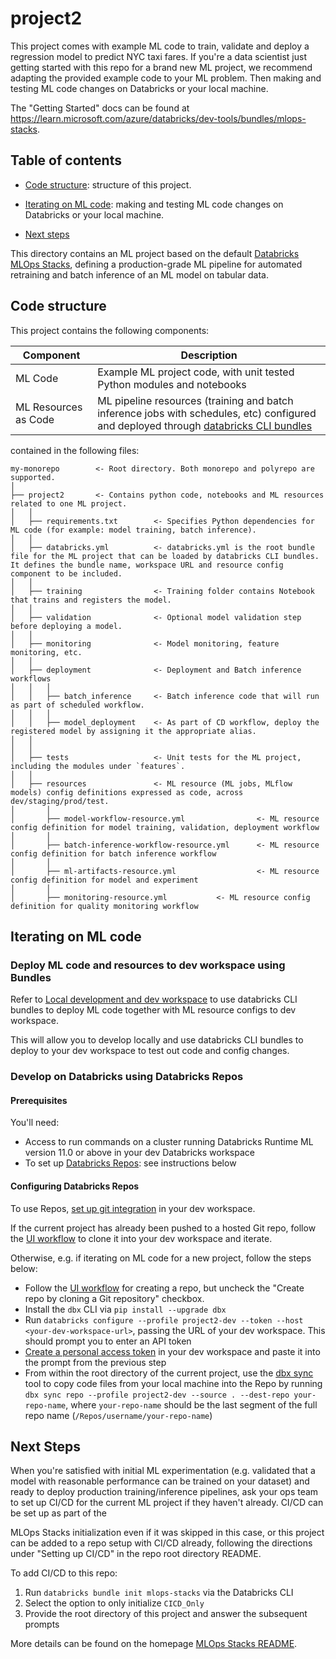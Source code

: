 # project2
This project comes with example ML code to train, validate and deploy a regression model to predict NYC taxi fares.
If you're a data scientist just getting started with this repo for a brand new ML project, we recommend 
adapting the provided example code to your ML problem. Then making and 
testing ML code changes on Databricks or your local machine.

The "Getting Started" docs can be found at https://learn.microsoft.com/azure/databricks/dev-tools/bundles/mlops-stacks.

## Table of contents
* [Code structure](#code-structure): structure of this project.

* [Iterating on ML code](#iterating-on-ml-code): making and testing ML code changes on Databricks or your local machine.
* [Next steps](#next-steps)

This directory contains an ML project based on the default
[Databricks MLOps Stacks](https://github.com/databricks/mlops-stacks),
defining a production-grade ML pipeline for automated retraining and batch inference of an ML model on tabular data.

## Code structure
This project contains the following components:

| Component                  | Description                                                                                                                                                                                                                                                                                                                                             |
|----------------------------|---------------------------------------------------------------------------------------------------------------------------------------------------------------------------------------------------------------------------------------------------------------------------------------------------------------------------------------------------------|
| ML Code                    | Example ML project code, with unit tested Python modules and notebooks                                                                                                                                                                                                                                                                                  |
| ML Resources as Code | ML pipeline resources (training and batch inference jobs with schedules, etc) configured and deployed through [databricks CLI bundles](https://learn.microsoft.com/azure/databricks/dev-tools/cli/bundle-cli)                                                                                              |

contained in the following files:

```
my-monorepo        <- Root directory. Both monorepo and polyrepo are supported.
│
├── project2       <- Contains python code, notebooks and ML resources related to one ML project. 
│   │
│   ├── requirements.txt        <- Specifies Python dependencies for ML code (for example: model training, batch inference).
│   │
│   ├── databricks.yml          <- databricks.yml is the root bundle file for the ML project that can be loaded by databricks CLI bundles. It defines the bundle name, workspace URL and resource config component to be included.
│   │
│   ├── training                <- Training folder contains Notebook that trains and registers the model.
│   │
│   ├── validation              <- Optional model validation step before deploying a model.
│   │
│   ├── monitoring              <- Model monitoring, feature monitoring, etc.
│   │
│   ├── deployment              <- Deployment and Batch inference workflows
│   │   │
│   │   ├── batch_inference     <- Batch inference code that will run as part of scheduled workflow.
│   │   │
│   │   ├── model_deployment    <- As part of CD workflow, deploy the registered model by assigning it the appropriate alias.
│   │
│   │
│   ├── tests                   <- Unit tests for the ML project, including the modules under `features`.
│   │
│   ├── resources               <- ML resource (ML jobs, MLflow models) config definitions expressed as code, across dev/staging/prod/test.
│       │
│       ├── model-workflow-resource.yml                <- ML resource config definition for model training, validation, deployment workflow
│       │
│       ├── batch-inference-workflow-resource.yml      <- ML resource config definition for batch inference workflow
│       │
│       ├── ml-artifacts-resource.yml                  <- ML resource config definition for model and experiment
│       │
│       ├── monitoring-resource.yml           <- ML resource config definition for quality monitoring workflow
```


## Iterating on ML code

### Deploy ML code and resources to dev workspace using Bundles

Refer to [Local development and dev workspace](./resources/README.md#local-development-and-dev-workspace)
to use databricks CLI bundles to deploy ML code together with ML resource configs to dev workspace.

This will allow you to develop locally and use databricks CLI bundles to deploy to your dev workspace to test out code and config changes.

### Develop on Databricks using Databricks Repos

#### Prerequisites
You'll need:
* Access to run commands on a cluster running Databricks Runtime ML version 11.0 or above in your dev Databricks workspace
* To set up [Databricks Repos](https://learn.microsoft.com/azure/databricks/repos/index): see instructions below

#### Configuring Databricks Repos
To use Repos, [set up git integration](https://learn.microsoft.com/azure/databricks/repos/repos-setup) in your dev workspace.

If the current project has already been pushed to a hosted Git repo, follow the
[UI workflow](https://learn.microsoft.com/azure/databricks/repos/git-operations-with-repos#add-a-repo-and-connect-remotely-later)
to clone it into your dev workspace and iterate. 

Otherwise, e.g. if iterating on ML code for a new project, follow the steps below:
* Follow the [UI workflow](https://learn.microsoft.com/azure/databricks/repos/git-operations-with-repos#add-a-repo-and-connect-remotely-later)
  for creating a repo, but uncheck the "Create repo by cloning a Git repository" checkbox.
* Install the `dbx` CLI via `pip install --upgrade dbx`
* Run `databricks configure --profile project2-dev --token --host <your-dev-workspace-url>`, passing the URL of your dev workspace.
  This should prompt you to enter an API token
* [Create a personal access token](https://learn.microsoft.com/azure/databricks/dev-tools/auth/pat)
  in your dev workspace and paste it into the prompt from the previous step
* From within the root directory of the current project, use the [dbx sync](https://dbx.readthedocs.io/en/latest/guides/python/devloop/mixed/#using-dbx-sync-repo-for-local-to-repo-synchronization) tool to copy code files from your local machine into the Repo by running
  `dbx sync repo --profile project2-dev --source . --dest-repo your-repo-name`, where `your-repo-name` should be the last segment of the full repo name (`/Repos/username/your-repo-name`)



## Next Steps

When you're satisfied with initial ML experimentation (e.g. validated that a model with reasonable performance can be trained on your dataset) and ready to deploy production training/inference pipelines, ask your ops team to set up CI/CD for the current ML project if they haven't already. CI/CD can be set up as part of the

MLOps Stacks initialization even if it was skipped in this case, or this project can be added to a repo setup with CI/CD already, following the directions under "Setting up CI/CD" in the repo root directory README.

To add CI/CD to this repo:
 1. Run `databricks bundle init mlops-stacks` via the Databricks CLI
 2. Select the option to only initialize `CICD_Only`
 3. Provide the root directory of this project and answer the subsequent prompts

More details can be found on the homepage [MLOps Stacks README](https://github.com/databricks/mlops-stacks/blob/main/README.md).

